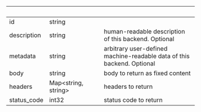 
|&nbsp;|&nbsp;|&nbsp;|&nbsp;|
|---|---|---|---|
| id | string | |  |
| description | string | | human-readable description of this backend. Optional |
| metadata | string | | arbitrary user-defined machine-readable data of this backend. Optional |
| body | string | | body to return as fixed content |
| headers | Map&lt;string, string&gt; | | headers to return |
| status_code | int32 | | status code to return |